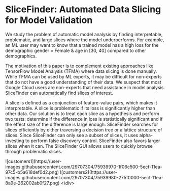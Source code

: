 # SliceFinder: Automated Data Slicing for Model Validation

We study the problem of automatic model analysis by finding interpretable, problematic, and large slices where the model underperforms. For example, an ML user may want to know that a trained model has a high loss for the demographic gender = Female & age in [30, 40] compared to other demographics.

The motivation of this paper is to complement existing approaches like TensorFlow Model Analysis (TFMA) where data slicing is done manually. While TFMA can be used by ML experts, it may be difficult for non-experts that do not have a good understanding of their data. We suspect that most Google Cloud users are non-experts that need assistance in model analysis. SliceFinder can automatically find slices of interest.

A slice is defined as a conjunction of feature-value pairs, which makes it interpretable. A slice is problematic if its loss is significantly higher than other data. Our solution is to treat each slice as a hypothesis and perform two tests: determine if the difference in loss is statistically significant and if the effect size of the difference is large enough. SliceFinder searches for slices efficiently by either traversing a decision tree or a lattice structure of slices. Since SliceFinder can only see a subset of slices, it uses alpha-investing to perform false discovery control. SliceFinder also favors larger slices when it can. The SliceFinder GUI allows users to quickly browse through problematic slices.

<div>
![customers1](https://user-images.githubusercontent.com/29707304/75939970-1f06c500-5ecf-11ea-97c5-b5a618def0d2.png)
![customers2](https://user-images.githubusercontent.com/29707304/75939980-275f0000-5ecf-11ea-8a9e-262002ab0f27.png)
<\div>
  
